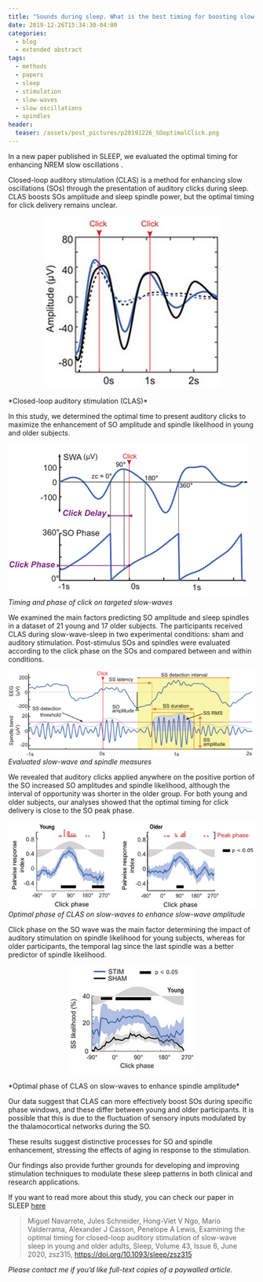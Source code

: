 ```yaml
---
title: "Sounds during sleep. What is the best timing for boosting slow waves?"
date: 2019-12-26T15:34:30-04:00
categories:
  - blog
  - extended abstract
tags:
  - methods
  - papers
  - sleep
  - stimulation
  - slow-waves
  - slow oscillations
  - spindles
header:
  teaser: /assets/post_pictures/p20191226_SOoptimalClick.png
---
```


In a new paper published in SLEEP, we evaluated the optimal timing for enhancing NREM slow oscillations . 

Closed-loop auditory stimulation (CLAS) is a method for enhancing slow oscillations (SOs) through the presentation of auditory clicks during sleep. CLAS boosts SOs amplitude and sleep spindle power, but the optimal timing for click delivery remains unclear. 

<p align="center"> 
<img src="\assets\post_pictures\p20191226_clas.png">
</p>
*Closed-loop auditory stimulation (CLAS)*

In this study, we determined the optimal time to present auditory clicks to maximize the enhancement of SO amplitude and spindle likelihood in young and older subjects.

![CLAS_phase](\assets\post_pictures\p20191226_clickPhase.png "Timing and phase of click on targeted slow-waves")<br/>
*Timing and phase of click on targeted slow-waves*

We examined the main factors predicting SO amplitude and sleep spindles in a dataset of 21 young and 17 older subjects. The participants received CLAS during slow-wave-sleep in two experimental conditions: sham and auditory stimulation. Post-stimulus SOs and spindles were evaluated according to the click phase on the SOs and compared between and within conditions.

![CLAS_measures](\assets\post_pictures\p20191226_clasMeasures.png "Evaluated slow-wave and spindle measures")<br/>
*Evaluated slow-wave and spindle measures*

We revealed that auditory clicks applied anywhere on the positive portion of the SO increased SO amplitudes and spindle likelihood, although the interval of opportunity was shorter in the older group. For both young and older subjects, our analyses showed that the optimal timing for click delivery is close to the SO peak phase. 

![CLAS_measures](\assets\post_pictures\p20191226_SOoptimalClick.png "Optimal phase of stimulation for SO")<br/>
*Optimal phase of CLAS on slow-waves to enhance slow-wave amplitude*

Click phase on the SO wave was the main factor determining the impact of auditory stimulation on spindle likelihood for young subjects, whereas for older participants, the temporal lag since the last spindle was a better predictor of spindle likelihood.

<p align="center"> 
<img src="\assets\post_pictures\p20191226_SSoptimalClick.png">
</p>
*Optimal phase of CLAS on slow-waves to enhance spindle amplitude*

Our data suggest that CLAS can more effectively boost SOs during specific phase windows, and these differ between young and older participants. It is possible that this is due to the fluctuation of sensory inputs modulated by the thalamocortical networks during the SO.

These results suggest distinctive processes for SO and spindle enhancement, stressing the effects of aging in response to the stimulation. 

Our findings also provide further grounds for developing and improving stimulation techniques to modulate these sleep patterns in both clinical and research applications.

If you want to read more about this study, you can check our paper in SLEEP [here](https://academic.oup.com/sleep/article/43/6/zsz315/5686285)

> Miguel Navarrete, Jules Schneider, Hong-Viet V Ngo, Mario Valderrama, Alexander J Casson, Penelope A Lewis, Examining the optimal timing for closed-loop auditory stimulation of slow-wave sleep in young and older adults, Sleep, Volume 43, Issue 6, June 2020, zsz315, https://doi.org/10.1093/sleep/zsz315

*Please contact me if you’d like full-text copies of a paywalled article.*




